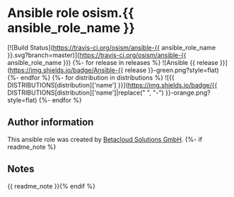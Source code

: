 # Ansible role osism.{{ ansible_role_name }}

[![Build Status](https://travis-ci.org/osism/ansible-{{ ansible_role_name }}.svg?branch=master)](https://travis-ci.org/osism/ansible-{{ ansible_role_name }})
{%- for release in releases %}
![Ansible {{ release }}](https://img.shields.io/badge/Ansible-{{ release }}-green.png?style=flat)
{%- endfor %}
{%- for distribution in distributions %}
![{{ DISTRIBUTIONS[distribution]['name'] }}](https://img.shields.io/badge/{{ DISTRIBUTIONS[distribution]['name']|replace(" ", "-") }}-orange.png?style=flat)
{%- endfor %}

Author information
------------------

This ansible role was created by [Betacloud Solutions GmbH](https://www.betacloud-solutions.de).
{%- if readme_note %}

Notes
-----

{{ readme_note }}{% endif %}
